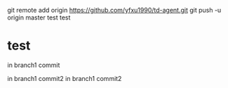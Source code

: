 git remote add origin https://github.com/yfxu1990/td-agent.git
git push -u origin master
 test
 test
# test
in branch1 commit

in branch1 commit2 
in branch1 commit2
